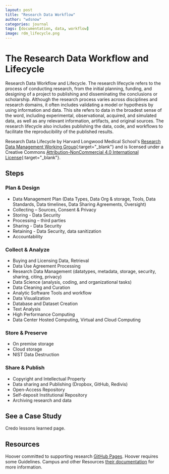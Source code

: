 ```yaml
---
layout: post
title: "Research Data Workflow"
author: "wdsnow"
categories: journal
tags: [documentation, data, workflow]
image: rdm_lifecycle.png
---
```


# The Research Data Workflow and Lifecycle

Research Data Workflow and Lifecycle. The research lifecycle refers to the process of conducting research, from the initial planning, funding, and designing of a project to publishing and disseminating the conclusions or scholarship. Although the research process varies across disciplines and research domains, it often includes validating a model or hypothesis by using information and data. This site refers to data in the broadest sense of the word, including experimental, observational, acquired, and simulated data, as well as any relevant information, artifacts, and original sources. The research lifecycle also includes publishing the data, code, and workflows to facilitate the reproducibility of the published results.

Research Data Lifecycle by Harvard Longwood Medical School's [Research Data Management Working Group](https://datamanagement.hms.harvard.edu/about-rdmwg){:target="_blank"} and is licensed under a Creative Commons [Attribution-NonCommercial 4.0 International License](https://creativecommons.org/licenses/by-nc/4.0/){:target="_blank"}.

## Steps

### Plan & Design
* Data Management Plan (Data Types, Data Org & storage, Tools, Data Standards, Data timelines, Data Sharing Agreements, Oversight)
* Collecting – Sources, Consent & Privacy
* Storing - Data Security
* Processing – third parties
* Sharing - Data Security
* Retaining - Data Security, data sanitization
* Accountability

### Collect & Analyze
* Buying and Licensing Data, Retrieval
* Data Use Agreement Processing
* Research Data Management (datatypes, metadata, storage, security, sharing, citing, privacy)
* Data Science (analysis, coding, and organizational tasks)
* Data Cleaning and Curation
* Analytic Software Tools and workflow
* Data Visualization
* Database and Dataset Creation
* Text Analysis
* High Performance Computing
* Data Center Hosted Computing, Virtual and Cloud Computing

### Store & Preserve
* On premise storage
* Cloud storage
* NIST Data Destruction

### Share & Publish
* Copyright and Intellectual Property
* Data sharing and Publishing (Dropbox, GitHub, Redivis)
* Open-Access Repository
* Self-deposit Institutional Repository
* Archiving research and data



## See a Case Study

Credo lessons learned page.

## Resources

Hoover committed to supporting research [GitHub Pages](https://pages.github.com/). Hoover requires some Guidelines. Campus and other Resources  [their documentation](https://help.github.com/categories/github-pages-basics/) for more information. 

